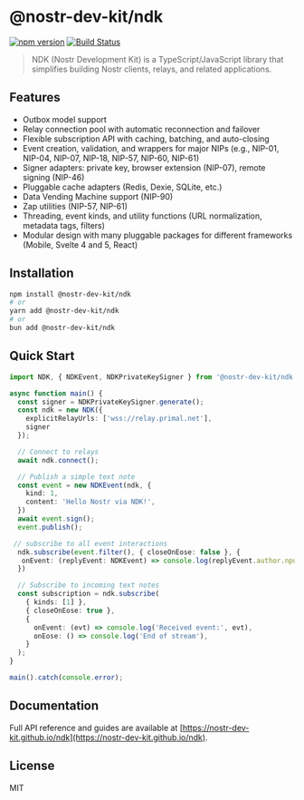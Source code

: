 # @nostr-dev-kit/ndk

[![npm version](https://img.shields.io/npm/v/@nostr-dev-kit/ndk.svg)](https://www.npmjs.com/package/@nostr-dev-kit/ndk)
[![Build Status](https://github.com/nostr-dev-kit/ndk/actions/workflows/deploy.yml/badge.svg)](https://github.com/nostr-dev-kit/ndk/actions)

> NDK (Nostr Development Kit) is a TypeScript/JavaScript library that simplifies building Nostr clients, relays, and related applications.

## Features

- Outbox model support
- Relay connection pool with automatic reconnection and failover
- Flexible subscription API with caching, batching, and auto-closing
- Event creation, validation, and wrappers for major NIPs (e.g., NIP-01, NIP-04, NIP-07, NIP-18, NIP-57, NIP-60, NIP-61)
- Signer adapters: private key, browser extension (NIP-07), remote signing (NIP-46)
- Pluggable cache adapters (Redis, Dexie, SQLite, etc.)
- Data Vending Machine support (NIP-90)
- Zap utilities (NIP-57, NIP-61)
- Threading, event kinds, and utility functions (URL normalization, metadata tags, filters)
- Modular design with many pluggable packages for different frameworks (Mobile, Svelte 4 and 5, React)

## Installation

```bash
npm install @nostr-dev-kit/ndk
# or
yarn add @nostr-dev-kit/ndk
# or
bun add @nostr-dev-kit/ndk
```

## Quick Start

```typescript
import NDK, { NDKEvent, NDKPrivateKeySigner } from '@nostr-dev-kit/ndk';

async function main() {
  const signer = NDKPrivateKeySigner.generate();
  const ndk = new NDK({
    explicitRelayUrls: ['wss://relay.primal.net'],
    signer
  });

  // Connect to relays
  await ndk.connect();

  // Publish a simple text note
  const event = new NDKEvent(ndk, {
    kind: 1,
    content: 'Hello Nostr via NDK!',
  })
  await event.sign();
  event.publish();

 // subscribe to all event interactions
  ndk.subscribe(event.filter(), { closeOnEose: false }, {
   onEvent: (replyEvent: NDKEvent) => console.log(replyEvent.author.npub, "interacted with our hello world with a kind", replyEvent.kind);
  })

  // Subscribe to incoming text notes
  const subscription = ndk.subscribe(
    { kinds: [1] },
    { closeOnEose: true },
    {
      onEvent: (evt) => console.log('Received event:', evt),
      onEose: () => console.log('End of stream'),
    }
  );
}

main().catch(console.error);
```

## Documentation

Full API reference and guides are available at [https://nostr-dev-kit.github.io/ndk](https://nostr-dev-kit.github.io/ndk).

## License

MIT
